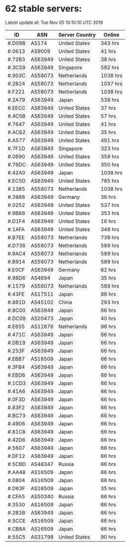 # 62 stable servers:

Latest update at: Tue Nov 05 10:10:10 UTC 2019

| ID | ASN | Server Country | Online |
| -- | --- | -------------- | ------ |
| #.D09B | AS174 | United States | 343 hrs |
| #.0613 | AS9009 | United States | 41 hrs |
| #.72B3 | AS63949 | United States | 38 hrs |
| #.3C59 | AS63949 | Singapore | 582 hrs |
| #.903C | AS58073 | Netherlands | 1038 hrs |
| #.2B24 | AS58073 | Netherlands | 1037 hrs |
| #.F221 | AS58073 | Netherlands | 1038 hrs |
| #.2A79 | AS63949 | Japan | 538 hrs |
| #.EECC | AS63949 | United States | 37 hrs |
| #.4C5B | AS63949 | United States | 57 hrs |
| #.7647 | AS63949 | United States | 41 hrs |
| #.AC62 | AS63949 | United States | 35 hrs |
| #.A577 | AS63949 | United States | 491 hrs |
| #.7F1D | AS63949 | Singapore | 323 hrs |
| #.0690 | AS63949 | United States | 359 hrs |
| #.76DC | AS63949 | United States | 350 hrs |
| #.42A0 | AS63949 | Japan | 1038 hrs |
| #.EC5D | AS63949 | United States | 785 hrs |
| #.1385 | AS58073 | Netherlands | 1038 hrs |
| #.3988 | AS63949 | Germany | 36 hrs |
| #.0252 | AS63949 | United States | 537 hrs |
| #.9B86 | AS63949 | United States | 353 hrs |
| #.D1F4 | AS63949 | United States | 16 hrs |
| #.1AFA | AS63949 | United States | 348 hrs |
| #.B7EE | AS58073 | Netherlands | 739 hrs |
| #.D736 | AS58073 | Netherlands | 589 hrs |
| #.9AC4 | AS58073 | Netherlands | 589 hrs |
| #.B914 | AS58073 | Netherlands | 589 hrs |
| #.E0CF | AS63949 | Germany | 62 hrs |
| #.98D6 | AS4694 | Japan | 35 hrs |
| #.1579 | AS58073 | Netherlands | 589 hrs |
| #.43FE | AS17511 | Japan | 86 hrs |
| #.861D | AS45102 | China | 293 hrs |
| #.8C00 | AS63949 | Japan | 66 hrs |
| #.DC09 | AS20473 | Japan | 40 hrs |
| #.E655 | AS12876 | Netherlands | 96 hrs |
| #.471C | AS63949 | Japan | 66 hrs |
| #.DB19 | AS63949 | Japan | 66 hrs |
| #.253F | AS63949 | Japan | 66 hrs |
| #.EBB7 | AS16509 | Japan | 66 hrs |
| #.3FB4 | AS63949 | Japan | 66 hrs |
| #.EBD6 | AS63949 | Japan | 66 hrs |
| #.1CD3 | AS63949 | Japan | 66 hrs |
| #.41A6 | AS63949 | Japan | 66 hrs |
| #.0F3D | AS63949 | Japan | 66 hrs |
| #.83F2 | AS63949 | Japan | 66 hrs |
| #.BC73 | AS63949 | Japan | 66 hrs |
| #.4906 | AS63949 | Japan | 66 hrs |
| #.81C8 | AS63949 | Japan | 66 hrs |
| #.42D6 | AS63949 | Japan | 66 hrs |
| #.5607 | AS63949 | Japan | 66 hrs |
| #.DF12 | AS63949 | Japan | 66 hrs |
| #.5CBD | AS48347 | Russia | 66 hrs |
| #.AA48 | AS16509 | Japan | 66 hrs |
| #.0804 | AS16509 | Japan | 66 hrs |
| #.D63F | AS16509 | Japan | 35 hrs |
| #.CFA5 | AS50340 | Russia | 66 hrs |
| #.3530 | AS16509 | Japan | 66 hrs |
| #.2B3B | AS63949 | Japan | 66 hrs |
| #.5CCE | AS16509 | Japan | 66 hrs |
| #.CB8A | AS16509 | Japan | 66 hrs |
| #.55C5 | AS31798 | United States | 90 hrs |

